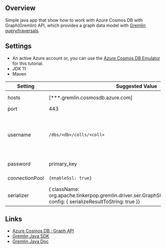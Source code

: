## Overview
Simple java app that show how to work with Azure Cosmos DB with Graph(Gremlin) API, which provides a graph data model with [Gremlin query/traversals](https://tinkerpop.apache.org/gremlin.html).

## Settings
* An active Azure account or, you can use the [Azure Cosmos DB Emulator](https://azure.microsoft.com/documentation/articles/documentdb-nosql-local-emulator) for this tutorial.
* JDK 11
* Maven

| Setting        | Suggested Value | Description |
| -------------- | --------------- | ----------- |
| hosts          | [***.gremlin.cosmosdb.azure.com] | This is the Gremlin URI value. |
| port           | 443 | Set the port to 443 |
| username       | `/dbs/<db>/colls/<coll>` | The resource of the form `/dbs/<db>/colls/<coll>` where `<db>` is your database name and `<coll>` is your collection name. |
| password       | primary_key | This is primary key for connection |
| connectionPool | `{enableSsl: true}` | Your connection pool setting for SSL. |
| serializer     | { className: org.apache.tinkerpop.gremlin.driver.ser.GraphSONMessageSerializerV1d0, config: { serializeResultToString: true }} | Set to this value. |

## Links
- [Azure Cosmos DB : Graph API](https://docs.microsoft.com/en-us/azure/cosmos-db/graph-introduction)
- [Gremlin Java SDK](http://tinkerpop.apache.org/docs/current/reference/#gremlin-java)
- [Gremlin Java Doc](http://tinkerpop.apache.org/javadocs/current/full/)